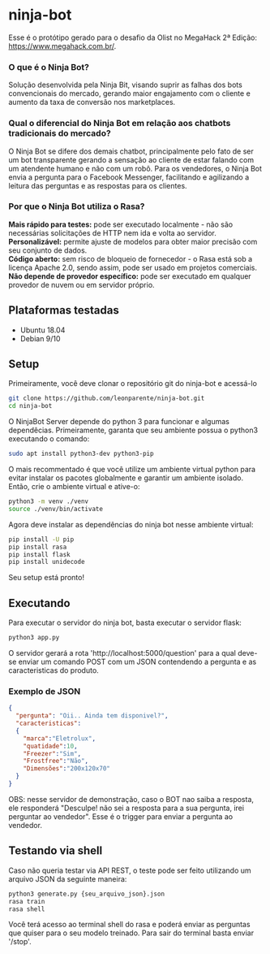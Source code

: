 # ninja-bot
Esse é o protótipo gerado para o desafio da Olist no MegaHack 2ª Edição: https://www.megahack.com.br/.

### O que é o Ninja Bot?
Solução desenvolvida pela Ninja Bit, visando suprir as falhas dos bots convencionais do mercado, gerando maior engajamento com o cliente e aumento da taxa de conversão nos marketplaces.

### Qual o diferencial do Ninja Bot em relação aos chatbots tradicionais do mercado?
O Ninja Bot se difere dos demais chatbot, principalmente pelo fato de ser um bot transparente gerando a sensação ao cliente de estar falando com um atendente humano e não com um robô. Para os vendedores, o Ninja Bot envia a pergunta para o Facebook Messenger, facilitando e agilizando a leitura das perguntas e as respostas para os clientes.

### Por que o Ninja Bot utiliza o Rasa?
**Mais rápido para testes:** pode ser executado localmente - não são necessárias solicitações de HTTP nem ida e volta ao servidor.\
**Personalizável:**  permite ajuste de modelos para obter maior precisão com seu conjunto de dados.\
**Código aberto:** sem risco de bloqueio de fornecedor - o Rasa está sob a licença Apache 2.0, sendo assim, pode ser usado em projetos comerciais.\
**Não depende de provedor específico:** pode ser executado em qualquer provedor de nuvem ou em servidor próprio.

## Plataformas testadas
  - Ubuntu 18.04
  - Debian 9/10

## Setup

Primeiramente, você deve clonar o repositório git do ninja-bot e acessá-lo
```bash
git clone https://github.com/leonparente/ninja-bot.git
cd ninja-bot
```
O NinjaBot Server depende do python 3 para funcionar e algumas dependêcias. Primeiramente, garanta que seu ambiente possua o python3 executando o comando:
```bash
sudo apt install python3-dev python3-pip
```
O mais recommentado é que você utilize um ambiente virtual python para evitar instalar os pacotes globalmente e garantir um ambiente isolado. Então, crie o ambiente virtual e ative-o:
```bash
python3 -m venv ./venv
source ./venv/bin/activate
```
Agora deve instalar as dependências do ninja bot nesse ambiente virtual:
```bash
pip install -U pip
pip install rasa
pip install flask
pip install unidecode
```
Seu setup está pronto!

## Executando
Para executar o servidor do ninja bot, basta executar o servidor flask:
```bash
python3 app.py
```
O servidor gerará a rota 'http://localhost:5000/question' para a qual deve-se enviar um comando POST com um JSON contendendo a pergunta e as caracteristicas do produto.

### Exemplo de JSON

```json
{
  "pergunta": "Oii.. Ainda tem disponivel?",
  "caracteristicas":
  {
    "marca":"Eletrolux",
    "quatidade":10,
    "Freezer":"Sim",
    "Frostfree":"Não",
    "Dimensões":"200x120x70"
  }
}
```

OBS: nesse servidor de demonstração, caso o BOT nao saiba a resposta, ele responderá "Desculpe! não sei a resposta para a sua pergunta, irei perguntar ao vendedor". Esse é o trigger para enviar a pergunta ao vendedor.

## Testando via shell
Caso não queria testar via API REST, o teste pode ser feito utilizando um arquivo JSON da seguinte maneira:
```bash
python3 generate.py {seu_arquivo_json}.json
rasa train
rasa shell
```
Você terá acesso ao terminal shell do rasa e poderá enviar as perguntas que quiser para o seu modelo treinado. Para sair do terminal basta enviar '/stop'.
